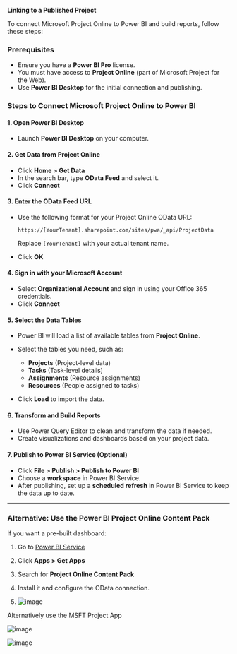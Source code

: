 **Linking to a Published Project**


To connect Microsoft Project Online to Power BI and build reports, follow these steps:  

### **Prerequisites**  
- Ensure you have a **Power BI Pro** license.  
- You must have access to **Project Online** (part of Microsoft Project for the Web).  
- Use **Power BI Desktop** for the initial connection and publishing.  

### **Steps to Connect Microsoft Project Online to Power BI**  

#### **1. Open Power BI Desktop**  
- Launch **Power BI Desktop** on your computer.  

#### **2. Get Data from Project Online**  
- Click **Home > Get Data**  
- In the search bar, type **OData Feed** and select it.  
- Click **Connect**  

#### **3. Enter the OData Feed URL**  
- Use the following format for your Project Online OData URL:  
  ```
  https://[YourTenant].sharepoint.com/sites/pwa/_api/ProjectData
  ```
  Replace `[YourTenant]` with your actual tenant name.  

- Click **OK**  

#### **4. Sign in with your Microsoft Account**  
- Select **Organizational Account** and sign in using your Office 365 credentials.  
- Click **Connect**  

#### **5. Select the Data Tables**  
- Power BI will load a list of available tables from **Project Online**.  
- Select the tables you need, such as:  
  - **Projects** (Project-level data)  
  - **Tasks** (Task-level details)  
  - **Assignments** (Resource assignments)  
  - **Resources** (People assigned to tasks)  

- Click **Load** to import the data.  

#### **6. Transform and Build Reports**  
- Use Power Query Editor to clean and transform the data if needed.  
- Create visualizations and dashboards based on your project data.  

#### **7. Publish to Power BI Service** (Optional)  
- Click **File > Publish > Publish to Power BI**  
- Choose a **workspace** in Power BI Service.  
- After publishing, set up a **scheduled refresh** in Power BI Service to keep the data up to date.  

---

### **Alternative: Use the Power BI Project Online Content Pack**  
If you want a pre-built dashboard:  
1. Go to [Power BI Service](https://app.powerbi.com)  
2. Click **Apps > Get Apps**  
3. Search for **Project Online Content Pack**  
4. Install it and configure the OData connection.

5. ![image](https://github.com/user-attachments/assets/a3efd61f-36e2-46d3-9636-a629a9cf2ac2)


Alternatively use the MSFT Project App

![image](https://github.com/user-attachments/assets/e6a347c6-dbc9-4f79-853d-cc970a713a61)



![image](https://github.com/user-attachments/assets/3823456a-e9f6-4db3-a986-69ee7e5c8e12)


